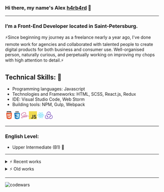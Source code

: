 ### Hi there, my name's Alex [h4rb4rd][github] 👋

---

### I’m a Front-End Developer located in Saint-Petersburg.

⚡Since beginning my journey as a freelance nearly a year ago, I've done remote work for agencies and collaborated with talented people to create digital products for both business and consumer use. Well-organised person, naturally curious, and perpetually working on improving my chops with high attention to detail.⚡

## Technical Skills: 🔧

- Programming languages: Javascript
- Technologies and Frameworks: HTML, SCSS, React.js, Redux
- IDE: Visual Studio Code, Web Storm
- Building tools: NPM, Gulp, Webpack

[<img align="left" alt="HTML5" width="26px" src="https://raw.githubusercontent.com/github/explore/80688e429a7d4ef2fca1e82350fe8e3517d3494d/topics/html/html.png" />][html5]
[<img align="left" alt="CSS3" width="26px" src="https://raw.githubusercontent.com/github/explore/80688e429a7d4ef2fca1e82350fe8e3517d3494d/topics/css/css.png" />][css3]
[<img align="left" alt="Sass" width="26px" src="https://raw.githubusercontent.com/github/explore/80688e429a7d4ef2fca1e82350fe8e3517d3494d/topics/sass/sass.png" />][sass]
[<img align="left" alt="JavaScript" width="26px" src="https://raw.githubusercontent.com/github/explore/80688e429a7d4ef2fca1e82350fe8e3517d3494d/topics/javascript/javascript.png" />][javascript]
[<img align="left" alt="React" width="26px" src="https://raw.githubusercontent.com/github/explore/80688e429a7d4ef2fca1e82350fe8e3517d3494d/topics/react/react.png" />][react]
[<img align="left" alt="Redux" width="26px" src="https://raw.githubusercontent.com/github/explore/80688e429a7d4ef2fca1e82350fe8e3517d3494d/topics/redux/redux.png" />][redux]

<br />
<br />

---

### English Level:

- Upper Intermediate (B1) 💪

---

<details>
  <summary>⚡ Recent works </summary>
  
<!--START_SECTION:activity-->
1. ✔️ Trello Clone [h4rb4rd/trello-clone](https://trello-clone-2022.netlify.app/)
2. ✔️ Rs Lang [h4rb4rd/rs-lang](https://rs-lang2022.netlify.app/)
3. ✔️ Xbox catalog [h4rb4rd/xbox-catalog](https://xbox-catalog.vercel.app/)
<!--END_SECTION:activity-->

</details>

<details>
  <summary>⚡ Old works </summary>
  
<!--START_SECTION:activity-->
1. ✔️ Christmas [h4rb4rd/christmas](https://rolling-scopes-school.github.io/h4rb4rd-JSFE2021Q3/christmas-task)
2. ✔️ Art-Quiz [h4rb4rd/art-quiz](https://rolling-scopes-school.github.io/h4rb4rd-JSFE2021Q3/art-quiz/index.html)
3. ✔️ Museum [h4rb4rd/museum](https://rolling-scopes-school.github.io/h4rb4rd-JSFEPRESCHOOL/museum/)
4. ✔️ Momentum [h4rb4rd/momentum](https://rolling-scopes-school.github.io/h4rb4rd-JSFEPRESCHOOL/momentum/)
<!--END_SECTION:activity-->

</details>

---

![codewars](https://www.codewars.com/users/h4rb4rd/badges/large)

[html5]: https://www.w3.org/html/
[css3]: https://www.w3.org/Style/CSS/
[sass]: https://sass-lang.com/
[javascript]: https://www.javascript.com/
[react]: https://ru.reactjs.org/
[redux]: https://redux.js.org/
[angular]: https://angular.io/
[github]: https://github.com/h4rb4rd
